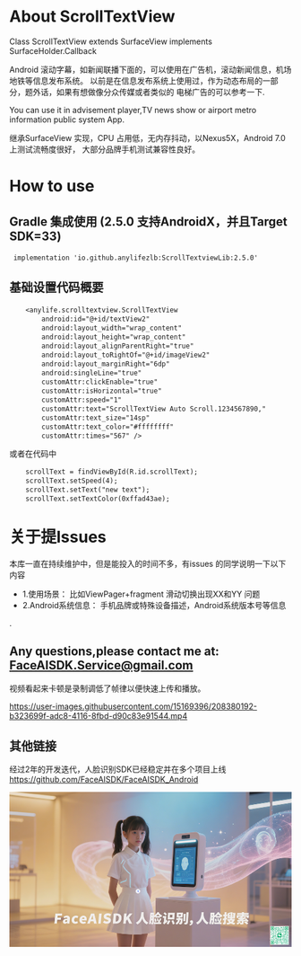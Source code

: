# About ScrollTextView

Class ScrollTextView extends SurfaceView implements SurfaceHolder.Callback

Android 滚动字幕，如新闻联播下面的，可以使用在广告机，滚动新闻信息，机场地铁等信息发布系统。
以前是在信息发布系统上使用过，作为动态布局的一部分，题外话，如果有想做像分众传媒或者类似的
电梯广告的可以参考一下.

You can use it in advisement player,TV news show or airport metro information public system App.

继承SurfaceView 实现，CPU 占用低，无内存抖动，以Nexus5X，Android 7.0 上测试流畅度很好，
大部分品牌手机测试兼容性良好。


# How to use

## Gradle 集成使用 (2.5.0 支持AndroidX，并且Target SDK=33)

```
 implementation 'io.github.anylifezlb:ScrollTextviewLib:2.5.0'
```

## 基础设置代码概要

```
    <anylife.scrolltextview.ScrollTextView
        android:id="@+id/textView2"
        android:layout_width="wrap_content"
        android:layout_height="wrap_content"
        android:layout_alignParentRight="true"
        android:layout_toRightOf="@+id/imageView2"
        android:layout_marginRight="6dp"
        android:singleLine="true"
        customAttr:clickEnable="true"
        customAttr:isHorizontal="true"
        customAttr:speed="1"
        customAttr:text="ScrollTextView Auto Scroll.1234567890,"
        customAttr:text_size="14sp"
        customAttr:text_color="#ffffffff"
        customAttr:times="567" />
```

或者在代码中

```
    scrollText = findViewById(R.id.scrollText);
    scrollText.setSpeed(4);
    scrollText.setText("new text");
    scrollText.setTextColor(0xffad43ae);
```

# 关于提Issues

本库一直在持续维护中，但是能投入的时间不多，有issues 的同学说明一下以下内容

- 1.使用场景：         比如ViewPager+fragment 滑动切换出现XX和YY 问题
- 2.Android系统信息：    手机品牌或特殊设备描述，Android系统版本号等信息

.
## Any questions,please contact me at: FaceAISDK.Service@gmail.com

视频看起来卡顿是录制调低了帧律以便快速上传和播放。


https://user-images.githubusercontent.com/15169396/208380192-b323699f-adc8-4116-8fbd-d90c83e91544.mp4


## 其他链接

经过2年的开发迭代，人脸识别SDK已经稳定并在多个项目上线 https://github.com/FaceAISDK/FaceAISDK_Android


![FaceAISDK](FaceAISDK.png)
